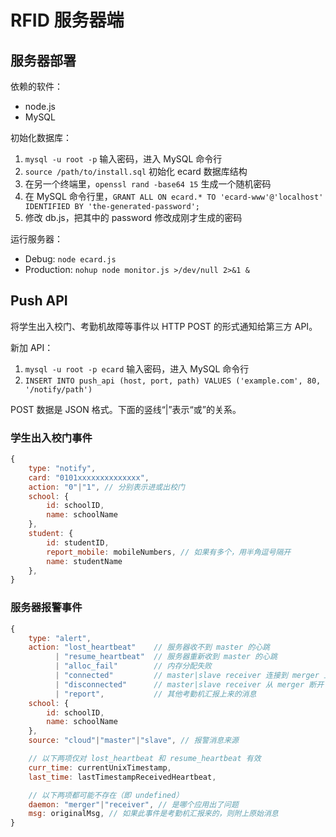 # RFID 服务器端

## 服务器部署

依赖的软件：

* node.js
* MySQL

初始化数据库：

1. ```mysql -u root -p``` 输入密码，进入 MySQL 命令行
2. ```source /path/to/install.sql``` 初始化 ecard 数据库结构
3. 在另一个终端里，```openssl rand -base64 15``` 生成一个随机密码
4. 在 MySQL 命令行里，```GRANT ALL ON ecard.* TO 'ecard-www'@'localhost' IDENTIFIED BY 'the-generated-password';```
5. 修改 db.js，把其中的 password 修改成刚才生成的密码

运行服务器：

* Debug: ```node ecard.js```
* Production: ```nohup node monitor.js >/dev/null 2>&1 &```


## Push API

将学生出入校门、考勤机故障等事件以 HTTP POST 的形式通知给第三方 API。

新加 API：

1. ```mysql -u root -p ecard``` 输入密码，进入 MySQL 命令行
2. ```INSERT INTO push_api (host, port, path) VALUES ('example.com', 80, '/notify/path')```

POST 数据是 JSON 格式。下面的竖线“|”表示“或”的关系。

### 学生出入校门事件

```js
{
    type: "notify",
    card: "0101xxxxxxxxxxxxxx",
    action: "0"|"1", // 分别表示进或出校门
    school: {
        id: schoolID, 
        name: schoolName
    },
    student: {
        id: studentID,
        report_mobile: mobileNumbers, // 如果有多个，用半角逗号隔开
        name: studentName
    },
}
```

### 服务器报警事件

```js
{
    type: "alert",
    action: "lost_heartbeat"    // 服务器收不到 master 的心跳
          | "resume_heartbeat"  // 服务器重新收到 master 的心跳
          | "alloc_fail"        // 内存分配失败
          | "connected"         // master|slave receiver 连接到 merger 上
          | "disconnected"      // master|slave receiver 从 merger 断开
          | "report",           // 其他考勤机汇报上来的消息
    school: {
        id: schoolID,
        name: schoolName
    },
    source: "cloud"|"master"|"slave", // 报警消息来源

    // 以下两项仅对 lost_heartbeat 和 resume_heartbeat 有效
    curr_time: currentUnixTimestamp,
    last_time: lastTimestampReceivedHeartbeat,

    // 以下两项都可能不存在（即 undefined）
    daemon: "merger"|"receiver", // 是哪个应用出了问题
    msg: originalMsg, // 如果此事件是考勤机汇报来的，则附上原始消息
}
```

